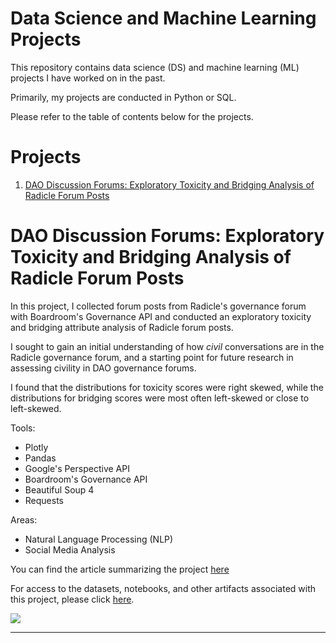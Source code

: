 # Data Science and Machine Learning Projects

This repository contains data science (DS) and machine learning (ML) projects I have worked on in the past.

Primarily, my projects are conducted in Python or SQL.

Please refer to the table of contents below for the projects.

# Projects

1. [DAO Discussion Forums: Exploratory Toxicity and Bridging Analysis of Radicle Forum Posts]()


# DAO Discussion Forums: Exploratory Toxicity and Bridging Analysis of Radicle Forum Posts

In this project, I collected forum posts from Radicle's governance forum with Boardroom's Governance API and conducted an exploratory toxicity and bridging attribute analysis of Radicle forum posts.

I sought to gain an initial understanding of how *civil* conversations are in the Radicle governance forum, and a starting point for future research in assessing civility in DAO governance forums.

I found that the distributions for toxicity scores were right skewed, while the distributions for bridging scores were most often left-skewed or close to left-skewed.

Tools:

- Plotly
- Pandas
- Google's Perspective API
- Boardroom's Governance API
- Beautiful Soup 4
- Requests

Areas:

- Natural Language Processing (NLP)
- Social Media Analysis

You can find the article summarizing the project [here](https://ledgerback.pubpub.org/pub/j7pwwxu9/release/2)

For access to the datasets, notebooks, and other artifacts associated with this project, please click [here]().

![](https://resize-v3.pubpub.org/eyJidWNrZXQiOiJhc3NldHMucHVicHViLm9yZyIsImtleSI6InVsc2t4ajBmL25ld3Bsb3QgKDcwKS0zMTczNjUzOTcyOTE2OC5wbmciLCJlZGl0cyI6eyJyZXNpemUiOnsid2lkdGgiOjE2MDAsImZpdCI6Imluc2lkZSIsIndpdGhvdXRFbmxhcmdlbWVudCI6dHJ1ZX19fQ==)

---


